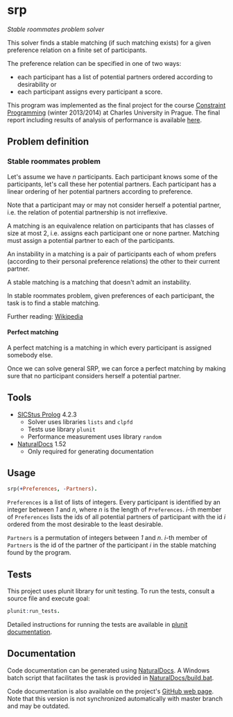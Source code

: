 # srp

_Stable roommates problem solver_

This solver finds a stable matching (if such matching exists) for a given preference relation on a finite set of participants.

The preference relation can be specified in one of two ways:

* each participant has a list of potential partners ordered according to desirability or
* each participant assigns every participant a score.

This program was implemented as the final project for the course [Constraint Programming](http://ktiml.mff.cuni.cz/~bartak/podminky/index.html) (winter 2013/2014) at Charles University in Prague. The final report including results of analysis of performance is available [here](http://filipbartek.github.io/srp/report.pdf).

## Problem definition

### Stable roommates problem

Let's assume we have _n_ participants. Each participant knows some of the participants, let's call these her potential partners. Each participant has a linear ordering of her potential partners according to preference.

Note that a participant may or may not consider herself a potential partner, i.e. the relation of potential partnership is not irreflexive.

A matching is an equivalence relation on participants that has classes of size at most 2, i.e. assigns each participant one or none partner. Matching must assign a potential partner to each of the participants.

An instability in a matching is a pair of participants each of whom prefers (according to their personal preference relations) the other to their current partner.

A stable matching is a matching that doesn't admit an instability.

In stable roommates problem, given preferences of each participant, the task is to find a stable matching.

Further reading: [Wikipedia](http://en.wikipedia.org/wiki/Stable_roommates_problem)

#### Perfect matching

A perfect matching is a matching in which every participant is assigned somebody else.

Once we can solve general SRP, we can force a perfect matching by making sure that no participant considers herself a potential partner.

## Tools

* [SICStus Prolog](https://sicstus.sics.se/) 4.2.3
  * Solver uses libraries `lists` and `clpfd`
  * Tests use library `plunit`
  * Performance measurement uses library `random`
* [NaturalDocs](http://www.naturaldocs.org/) 1.52
  * Only required for generating documentation

## Usage

```prolog
srp(+Preferences, -Partners).
```
`Preferences` is a list of lists of integers. Every participant is identified by an integer between _1_ and _n_, where _n_ is the length of `Preferences`. _i_-th member of `Preferences` lists the ids of all potential partners of participant with the id _i_ ordered from the most desirable to the least desirable.

`Partners` is a permutation of integers between _1_ and _n_. _i_-th member of `Partners` is the id of the partner of the participant _i_ in the stable matching found by the program.

## Tests

This project uses plunit library for unit testing. To run the tests, consult a source file and execute goal:
```prolog
plunit:run_tests.
```
Detailed instructions for running the tests are available in [plunit documentation](https://sicstus.sics.se/sicstus/docs/latest4/html/sicstus.html/lib_002dplunit.html#lib_002dplunit).

## Documentation

Code documentation can be generated using [NaturalDocs](http://www.naturaldocs.org/).
A Windows batch script that facilitates the task is provided in
[NaturalDocs/build.bat](https://github.com/filipbartek/srp/blob/master/NaturalDocs/build.bat).

Code documentation is also available on the project's [GitHub web page](http://filipbartek.github.io/srp/).
Note that this version is not synchronized automatically with master branch and may be outdated.
